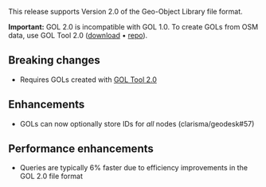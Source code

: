 This release supports Version 2.0 of the Geo-Object Library file format.

**Important:** GOL 2.0 is incompatible with GOL 1.0. To create GOLs from OSM data, use GOL Tool 2.0 ([download](https://www.geodesk.com/download) • [repo](https://github.com/clarisma/geodesk-gol)).

## Breaking changes

- Requires GOLs created with [GOL Tool 2.0](https://github.com/clarisma/geodesk-gol)

## Enhancements

- GOLs can now optionally store IDs for *all* nodes (clarisma/geodesk#57)

## Performance enhancements

- Queries are typically 6% faster due to efficiency improvements in the GOL 2.0 file format

